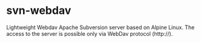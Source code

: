 # svn-webdav
Lightweight Webdav Apache Subversion server based on Alpine Linux.
The access to the server is possible only via WebDav protocol (http://).



